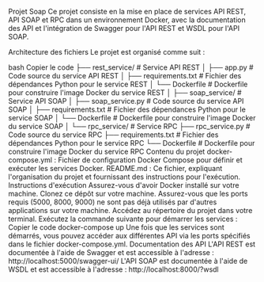 Projet Soap
Ce projet consiste en la mise en place de services API REST, API SOAP et RPC dans un environnement Docker, avec la documentation des API et l'intégration de Swagger pour l'API REST et WSDL pour l'API SOAP.

Architecture des fichiers
Le projet est organisé comme suit :

bash
Copier le code
├── rest_service/           # Service API REST
│   ├── app.py              # Code source du service API REST
│   ├── requirements.txt    # Fichier des dépendances Python pour le service REST
│   └── Dockerfile          # Dockerfile pour construire l'image Docker du service REST
│
├── soap_service/           # Service API SOAP
│   ├── soap_service.py     # Code source du service API SOAP
│   ├── requirements.txt    # Fichier des dépendances Python pour le service SOAP
│   └── Dockerfile          # Dockerfile pour construire l'image Docker du service SOAP
│
└── rpc_service/            # Service RPC
    ├── rpc_service.py      # Code source du service RPC
    ├── requirements.txt    # Fichier des dépendances Python pour le service RPC
    └── Dockerfile          # Dockerfile pour construire l'image Docker du service RPC
Contenu du projet
docker-compose.yml : Fichier de configuration Docker Compose pour définir et exécuter les services Docker.
README.md : Ce fichier, expliquant l'organisation du projet et fournissant des instructions pour l'exécution.
Instructions d'exécution
Assurez-vous d'avoir Docker installé sur votre machine.
Clonez ce dépôt sur votre machine.
Assurez-vous que les ports requis (5000, 8000, 9000) ne sont pas déjà utilisés par d'autres applications sur votre machine.
Accédez au répertoire du projet dans votre terminal.
Exécutez la commande suivante pour démarrer les services :
Copier le code
docker-compose up
Une fois que les services sont démarrés, vous pouvez accéder aux différentes API via les ports spécifiés dans le fichier docker-compose.yml.
Documentation des API
L'API REST est documentée à l'aide de Swagger et est accessible à l'adresse : http://localhost:5000/swagger-ui/
L'API SOAP est documentée à l'aide de WSDL et est accessible à l'adresse : http://localhost:8000/?wsdl
